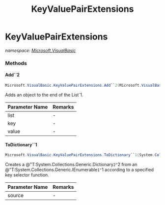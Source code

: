 ﻿---
title: KeyValuePairExtensions
---

# KeyValuePairExtensions
_namespace: [Microsoft.VisualBasic](N-Microsoft.VisualBasic.html)_





### Methods

#### Add``2
```csharp
Microsoft.VisualBasic.KeyValuePairExtensions.Add``2(Microsoft.VisualBasic.List{Microsoft.VisualBasic.ComponentModel.Collection.Generic.KeyValuePairObject{``0,``1}}@,``0,``1)
```
Adds an object to the end of the List`1.

|Parameter Name|Remarks|
|--------------|-------|
|list|-|
|key|-|
|value|-|


#### ToDictionary``1
```csharp
Microsoft.VisualBasic.KeyValuePairExtensions.ToDictionary``1(System.Collections.Generic.IEnumerable{``0})
```
Creates a @"T:System.Collections.Generic.Dictionary`2"`2 from an @"T:System.Collections.Generic.IEnumerable`1"`1
 according to a specified key selector function.

|Parameter Name|Remarks|
|--------------|-------|
|source|-|



